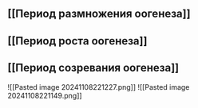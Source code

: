 ## [[Период размножения оогенеза]]
## [[Период роста оогенеза]]
## [[Период созревания оогенеза]] 
![[Pasted image 20241108221227.png]]
![[Pasted image 20241108221149.png]]